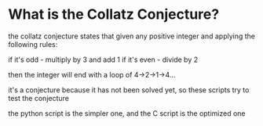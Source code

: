 # What is the Collatz Conjecture?

the collatz conjecture states that given any positive integer and applying the following rules:

if it's odd - multiply by 3 and add 1
if it's even - divide by 2

then the integer will end with a loop of 4->2->1->4...

it's a conjecture because it has not been solved yet, so these scripts try to test the conjecture

the python script is the simpler one, and the C script is the optimized one
